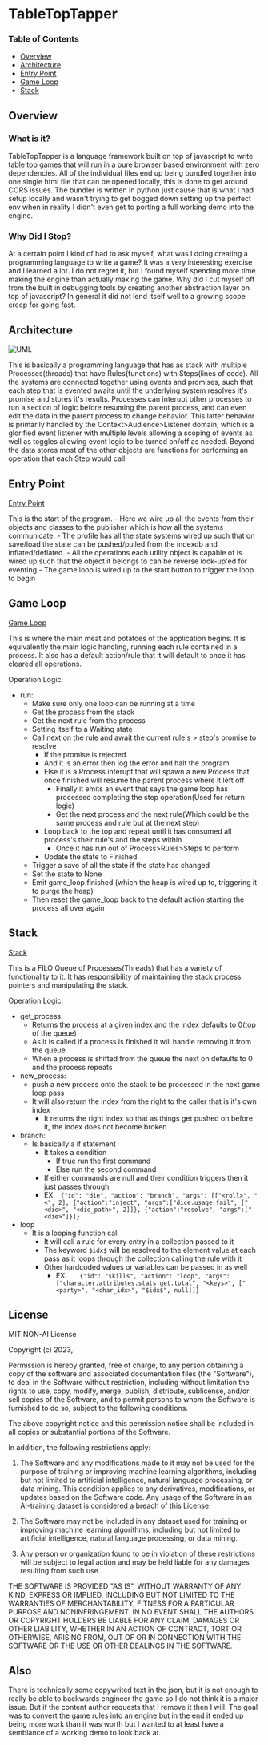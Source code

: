 # TableTopTapper 

### Table of Contents
 - [Overview](#overview)
 - [Architecture](#architecture)
 - [Entry Point](#entry-point)
 - [Game Loop](#game-loop)
 - [Stack](#stack)

## Overview

### What is it?
TableTopTapper is a language framework built on top of javascript to write table top games that will run in a pure browser based environment with zero dependencies. All of the individual files end up being bundled together into one single html file that can be opened locally, this is done to get around CORS issues. The bundler is written in python just cause that is what I had setup locally and wasn't trying to get bogged down setting up the perfect env when in reality I didn't even get to porting a full working demo into the engine. 

### Why Did I Stop?
At a certain point I kind of had to ask myself, what was I doing creating a programming language to write a game? It was a very interesting exercise and I learned a lot. I do not regret it, but I found myself spending more time making the engine than actually making the game. Why did I cut myself off from the built in debugging tools by creating another abstraction layer on top of javascript? In general it did not lend itself well to a growing scope creep for going fast.

## Architecture
![UML](uml.jpg "uml")

This is basically a programming language that has as stack with multiple Processes(threads) that have Rules(functions) with Steps(lines of code). All the systems are connected together using events and promises, such that each step that is evented awaits until the underlying system resolves it's promise and stores it's results. Processes can interupt other processes to run a section of logic before resuming the parent process, and can even edit the data in the parent process to change behavior. This latter behavior is primarily handled by the Context>Audience>Listener domain, which is a glorified event listener with multiple levels allowing a scoping of events as well as toggles allowing event logic to be turned on/off as needed. Beyond the data stores most of the other objects are functions for performing an operation that each Step would call.

## Entry Point
[Entry Point](js/entry_point.js)

This is the start of the program. 
	- Here we wire up all the events from their objects and classes to the publisher which is how all the systems communicate. 
	- The profile has all the state systems wired up such that on save/load the state can be pushed/pulled from the indexdb and inflated/deflated.
	- All the operations each utility object is capable of is wired up such that the object it belongs to can be reverse look-up'ed for eventing
	- The game loop is wired up to the start button to trigger the loop to begin

## Game Loop
[Game Loop](js/game_engine/game_loop.js)

This is where the main meat and potatoes of the application begins. It is equivalently the main logic handling, running each rule contained in a process. It also has a default action/rule that it will default to once it has cleared all operations.

Operation Logic:
- run:
  - Make sure only one loop can be running at a time
  - Get the process from the stack
  - Get the next rule from the process
  - Setting itself to a Waiting state 
  - Call next on the rule and await the current rule's > step's promise to resolve
	  - If the promise is rejected 
      - And it is an error then log the error and halt the program
      - Else it is a Process interupt that will spawn a new Process that once finished will resume the parent process where it left off
        - Finally it emits an event that says the game loop has processed completing the step operation(Used for return logic)
		- Get the next process and the next rule(Which could be the same process and rule but at the next step)
      - Loop back to the top and repeat until it has consumed all process's their rule's and the steps within
		- Once it has run out of Process>Rules>Steps to perform
      - Update the state to Finished
  - Trigger a save of all the state if the state has changed
  - Set the state to None
  - Emit game_loop.finished (which the heap is wired up to, triggering it to purge the heap)
  - Then reset the game_loop back to the default action starting the process all over again

## Stack
[Stack](js/game_engine/stack.js)

This is a FILO Queue of Processes(Threads) that has a variety of functionality to it. It has responsibility of maintaining the stack process pointers and manipulating the stack.

Operation Logic:
- get_process:
  - Returns the process at a given index and the index defaults to 0(top of the queue)
  - As it is called if a process is finished it will handle removing it from the queue
  - When a process is shifted from the queue the next on defaults to 0 and the process repeats
- new_process:
  - push a new process onto the stack to be processed in the next game loop pass
  - It will also return the index from the right to the caller that is it's own index
    - It returns the right index so that as things get pushed on before it, the index does not become broken
- branch:
  - Is basically a if statement 
    - It takes a condition
      - If true run the first command
      - Else run the second command
    - If either commands are null and their condition triggers then it just passes through
    - EX: ``` {"id": "die", "action": "branch", "args": [["<roll>", "<", 2], {"action":"inject", "args":["dice.usage.fail", ["<die>", "<die_path>", 2]]}, {"action":"resolve", "args":["<die>"]}]}```
- loop
  - It is a looping function call
    - It will call a rule for every entry in a collection passed to it
    - The keyword ```$idx$``` will be resolved to the element value at each pass as it loops through the collection calling the rule with it
    - Other hardcoded values or variables can be passed in as well
		- EX: ```	{"id": "skills", "action": "loop", "args": ["character.attributes.stats.get.total", "<keys>", ["<party>", "<char_idx>", "$idx$", null]]}```

## License
MIT NON-AI License

Copyright (c) 2023, <copyright holders>

Permission is hereby granted, free of charge, to any person obtaining a copy of the software and associated documentation files (the "Software"),
to deal in the Software without restriction, including without limitation the rights to use, copy, modify, merge, publish, distribute, sublicense,
and/or sell copies of the Software, and to permit persons to whom the Software is furnished to do so, subject to the following conditions.

The above copyright notice and this permission notice shall be included in all copies or substantial portions of the Software.

In addition, the following restrictions apply:

1. The Software and any modifications made to it may not be used for the purpose of training or improving machine learning algorithms,
including but not limited to artificial intelligence, natural language processing, or data mining. This condition applies to any derivatives,
modifications, or updates based on the Software code. Any usage of the Software in an AI-training dataset is considered a breach of this License.

2. The Software may not be included in any dataset used for training or improving machine learning algorithms,
including but not limited to artificial intelligence, natural language processing, or data mining.

3. Any person or organization found to be in violation of these restrictions will be subject to legal action and may be held liable
for any damages resulting from such use.

THE SOFTWARE IS PROVIDED "AS IS", WITHOUT WARRANTY OF ANY KIND, EXPRESS OR IMPLIED, INCLUDING BUT NOT LIMITED TO THE WARRANTIES OF MERCHANTABILITY,
FITNESS FOR A PARTICULAR PURPOSE AND NONINFRINGEMENT. IN NO EVENT SHALL THE AUTHORS OR COPYRIGHT HOLDERS BE LIABLE FOR ANY CLAIM,
DAMAGES OR OTHER LIABILITY, WHETHER IN AN ACTION OF CONTRACT, TORT OR OTHERWISE, ARISING FROM, OUT OF OR IN CONNECTION WITH THE SOFTWARE
OR THE USE OR OTHER DEALINGS IN THE SOFTWARE.


## Also
There is technically some copywrited text in the json, but it is not enough to really be able to backwards engineer the game so I do not think it is a major issue. But if the content author requests that I remove it then I will. The goal was to convert the game rules into an engine but in the end it ended up being more work than it was worth but I wanted to at least have a semblance of a working demo to look back at.